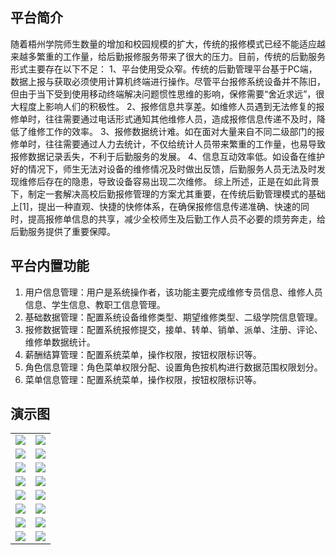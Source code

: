 ## 平台简介

随着梧州学院师生数量的增加和校园规模的扩大，传统的报修模式已经不能适应越来越多繁重的工作量，给后勤报修服务带来了很大的压力。目前，传统的后勤服务形式主要存在以下不足：
1、平台使用受众窄。传统的后勤管理平台基于PC端，数据上报与获取必须使用计算机终端进行操作。尽管平台报修系统设备并不陈旧，但由于当下受到使用移动终端解决问题惯性思维的影响，保修需要“舍近求远”，很大程度上影响人们的积极性。
2、报修信息共享差。如维修人员遇到无法修复的报修单时，往往需要通过电话形式通知其他维修人员，造成报修信息传递不及时，降低了维修工作的效率。
3、报修数据统计难。如在面对大量来自不同二级部门的报修单时，往往需要通过人力去统计，不仅给统计人员带来繁重的工作量，也易导致报修数据记录丢失，不利于后勤服务的发展。
4、信息互动效率低。如设备在维护好的情况下，师生无法对设备的维修情况及时做出反馈，后勤服务人员无法及时发现维修后存在的隐患，导致设备容易出现二次维修。
综上所述，正是在如此背景下，制定一套解决高校后勤报修管理的方案尤其重要，在传统后勤管理模式的基础上[1]，提出一种直观、快捷的快修体系，在确保报修信息传递准确、快速的同时，提高报修单信息的共享，减少全校师生及后勤工作人员不必要的烦劳奔走，给后勤服务提供了重要保障。

## 平台内置功能

1.  用户信息管理：用户是系统操作者，该功能主要完成维修专员信息、维修人员信息、学生信息、教职工信息管理。
2.  基础数据管理：配置系统设备维修类型、期望维修类型、二级学院信息管理。
3.  报修数据管理：配置系统报修提交，接单、转单、销单、派单、注册、评论、维修单数据统计。
4.  薪酬结算管理：配置系统菜单，操作权限，按钮权限标识等。
5.  角色信息管理：角色菜单权限分配、设置角色按机构进行数据范围权限划分。
6.  菜单信息管理：配置系统菜单，操作权限，按钮权限标识等。




## 演示图

<table>
    <tr>
        <td><img src="https://oscimg.oschina.net/oscnet/cd1f90be5f2684f4560c9519c0f2a232ee8.jpg"/></td>
        <td><img src="https://oscimg.oschina.net/oscnet/1cbcf0e6f257c7d3a063c0e3f2ff989e4b3.jpg"/></td>
    </tr>
    <tr>
        <td><img src="https://oscimg.oschina.net/oscnet/up-8074972883b5ba0622e13246738ebba237a.png"/></td>
        <td><img src="https://oscimg.oschina.net/oscnet/up-9f88719cdfca9af2e58b352a20e23d43b12.png"/></td>
    </tr>
    <tr>
        <td><img src="https://oscimg.oschina.net/oscnet/up-39bf2584ec3a529b0d5a3b70d15c9b37646.png"/></td>
        <td><img src="https://oscimg.oschina.net/oscnet/up-936ec82d1f4872e1bc980927654b6007307.png"/></td>
    </tr>
	<tr>
        <td><img src="https://oscimg.oschina.net/oscnet/up-b2d62ceb95d2dd9b3fbe157bb70d26001e9.png"/></td>
        <td><img src="https://oscimg.oschina.net/oscnet/up-d67451d308b7a79ad6819723396f7c3d77a.png"/></td>
    </tr>	 
    <tr>
        <td><img src="https://oscimg.oschina.net/oscnet/5e8c387724954459291aafd5eb52b456f53.jpg"/></td>
        <td><img src="https://oscimg.oschina.net/oscnet/644e78da53c2e92a95dfda4f76e6d117c4b.jpg"/></td>
    </tr>
	<tr>
        <td><img src="https://oscimg.oschina.net/oscnet/up-8370a0d02977eebf6dbf854c8450293c937.png"/></td>
        <td><img src="https://oscimg.oschina.net/oscnet/up-49003ed83f60f633e7153609a53a2b644f7.png"/></td>
    </tr>
	<tr>
        <td><img src="https://oscimg.oschina.net/oscnet/up-d4fe726319ece268d4746602c39cffc0621.png"/></td>
        <td><img src="https://oscimg.oschina.net/oscnet/up-c195234bbcd30be6927f037a6755e6ab69c.png"/></td>
    </tr>
    <tr>
        <td><img src="https://oscimg.oschina.net/oscnet/b6115bc8c31de52951982e509930b20684a.jpg"/></td>
        <td><img src="https://oscimg.oschina.net/oscnet/up-5e4daac0bb59612c5038448acbcef235e3a.png"/></td>
    </tr>
</table>
